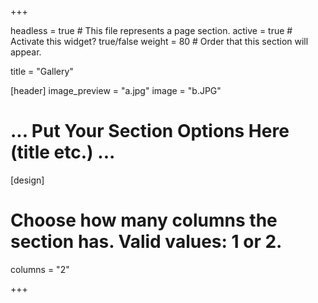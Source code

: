 +++

headless = true  # This file represents a page section.
active = true  # Activate this widget? true/false
weight = 80  # Order that this section will appear.

title = "Gallery"


[header]
image_preview = "a.jpg"
image = "b.JPG"



# ... Put Your Section Options Here (title etc.) ...

[design]
  # Choose how many columns the section has. Valid values: 1 or 2.
  columns = "2"


+++